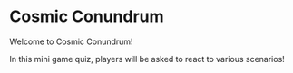 # Cosmic Conundrum
Welcome to Cosmic Conundrum!

In this mini game quiz, players will be asked to react to various scenarios!
